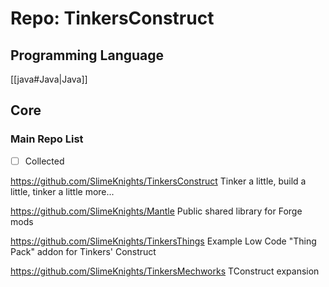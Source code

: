 # Repo: TinkersConstruct
## Programming Language
[[java#Java|Java]] 
## Core

### Main Repo List

- [ ] Collected

https://github.com/SlimeKnights/TinkersConstruct
Tinker a little, build a little, tinker a little more... 

https://github.com/SlimeKnights/Mantle
Public shared library for Forge mods 

https://github.com/SlimeKnights/TinkersThings
Example Low Code "Thing Pack" addon for Tinkers' Construct 

https://github.com/SlimeKnights/TinkersMechworks
TConstruct expansion 
